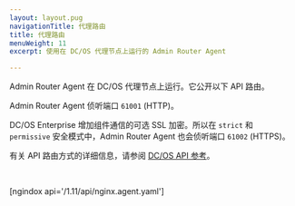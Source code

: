 ```yaml
---
layout: layout.pug
navigationTitle: 代理路由
title: 代理路由
menuWeight: 11
excerpt: 使用在 DC/OS 代理节点上运行的 Admin Router Agent

---
```

Admin Router Agent 在 DC/OS 代理节点上运行。它公开以下 API 路由。

Admin Router Agent 侦听端口 `61001` (HTTP)。

DC/OS Enterprise 增加组件通信的可选 SSL 加密。所以在 `strict` 和 `permissive` 安全模式中，Admin Router Agent 也会侦听端口 `61002` (HTTPS)。

有关 API 路由方式的详细信息，请参阅 [DC/OS API 参考](/cn/1.11/api/)。

<br/>

[ngindox api='/1.11/api/nginx.agent.yaml']
